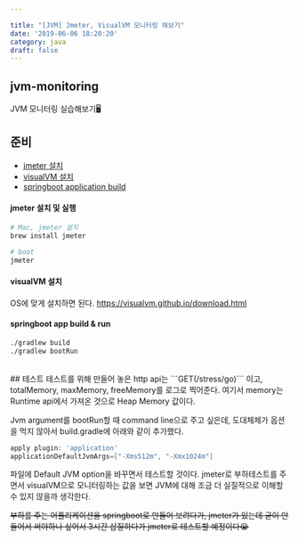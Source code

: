 ```yaml
---

title: "[JVM] Jmeter, VisualVM 모니터링 해보기"
date: '2019-06-06 18:20:20'
category: java
draft: false
---
```


## jvm-monitoring
JVM 모니터링 실습해보기🖥

## 준비
- [jmeter 설치](#jmeter-설치-및-실행)
- [visualVM 설치](#visualVM-설치)
- [springboot application build](#springboot-app-build-&-run)


#### jmeter 설치 및 실행
``` bash
# Mac, jmeter 설치
brew install jmeter

# boot
jmeter
```

#### visualVM 설치

OS에 맞게 설치하면 된다.
https://visualvm.github.io/download.html


#### springboot app build & run
``` bash
./gradlew build
./gradlew bootRun
```

<br/>
## 테스트
테스트를 위해 만들어 놓은 http api는 ```GET(/stress/go)``` 이고, totalMemory, maxMemory, freeMemory를 로그로 찍어준다. 여기서 memory는 Runtime api에서 가져온 것으로 Heap Memory 값이다.

Jvm argument를 bootRun할 때 command line으로 주고 싶은데, 도대체체가 옵션을 먹지 않아서 build.gradle에 아래와 같이 추가했다.
``` groovy
apply plugin: 'application'
applicationDefaultJvmArgs=["-Xms512m", "-Xmx1024m"]
```
파일에 Default JVM option을 바꾸면서 테스트할 것이다. jmeter로 부하테스트를 주면서 visualVM으로 모니터링하는 값을 보면 JVM에 대해 조금 더 실질적으로 이해할 수 있지 않을까 생각한다.

~~부하를 주는 어플리케이션을 springboot로 만들어 보려다가, jmeter가 있는데 굳이 만들어서 써야하나 싶어서 3시간 삽질하다가 jmeter로 테스트할 예정이다😭~~
